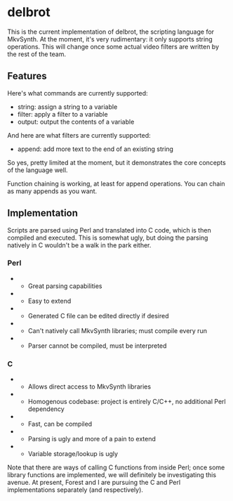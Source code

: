 # delbrot #
This is the current implementation of delbrot, the scripting language for MkvSynth. At the moment, it's very rudimentary: it only supports string operations. This will change once some actual video filters are written by the rest of the team. 

## Features ##
Here's what commands are currently supported:
- string: assign a string to a variable
- filter: apply a filter to a variable
- output: output the contents of a variable

And here are what filters are currently supported:
- append: add more text to the end of an existing string

So yes, pretty limited at the moment, but it demonstrates the core concepts of the language well.

Function chaining is working, at least for append operations. You can chain as many appends as you want.

## Implementation ##
Scripts are parsed using Perl and translated into C code, which is then compiled and executed. This is somewhat ugly, but doing the parsing natively in C wouldn't be a walk in the park either.

### Perl ###
- + Great parsing capabilities
- + Easy to extend
- + Generated C file can be edited directly if desired
- - Can't natively call MkvSynth libraries; must compile every run
- - Parser cannot be compiled, must be interpreted

### C ###
- + Allows direct access to MkvSynth libraries
- + Homogenous codebase: project is entirely C/C++, no additional Perl dependency
- + Fast, can be compiled
- - Parsing is ugly and more of a pain to extend
- - Variable storage/lookup is ugly

Note that there are ways of calling C functions from inside Perl; once some library functions are implemented, we will definitely be investigating this avenue. At present, Forest and I are pursuing the C and Perl implementations separately (and respectively).
